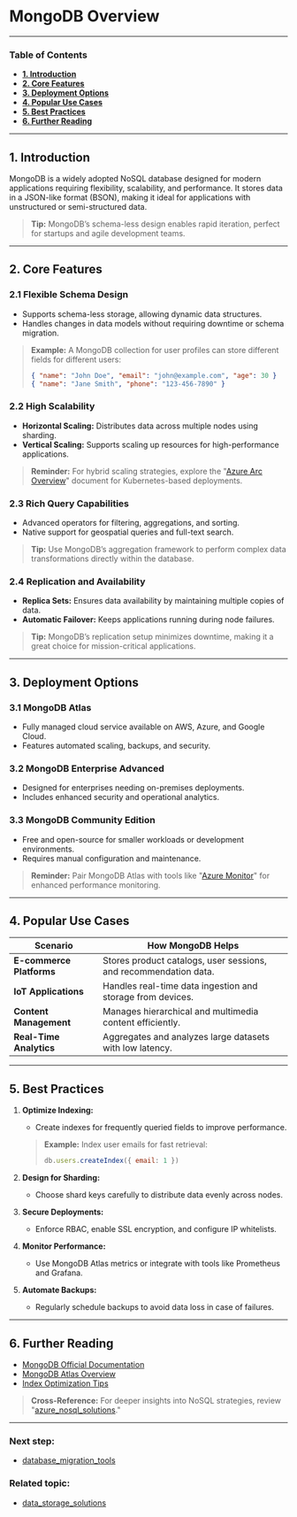 # **MongoDB Overview**

---
### **Table of Contents**

- [**1. Introduction**](#1-introduction)
- [**2. Core Features**](#2-core-features)
- [**3. Deployment Options**](#3-deployment-options)
- [**4. Popular Use Cases**](#4-popular-use-cases)
- [**5. Best Practices**](#5-best-practices)
- [**6. Further Reading**](#6-further-reading)


---

## **1. Introduction**

MongoDB is a widely adopted NoSQL database designed for modern applications requiring flexibility, scalability, and performance. It stores data in a JSON-like format (BSON), making it ideal for applications with unstructured or semi-structured data.

> **Tip:** MongoDB’s schema-less design enables rapid iteration, perfect for startups and agile development teams.

---

## **2. Core Features**

### **2.1 Flexible Schema Design**

- Supports schema-less storage, allowing dynamic data structures.
- Handles changes in data models without requiring downtime or schema migration.

> **Example:** A MongoDB collection for user profiles can store different fields for different users:
> 
> ```json
> { "name": "John Doe", "email": "john@example.com", "age": 30 }
> { "name": "Jane Smith", "phone": "123-456-7890" }
> ```

### **2.2 High Scalability**

- **Horizontal Scaling:** Distributes data across multiple nodes using sharding.
- **Vertical Scaling:** Supports scaling up resources for high-performance applications.

> **Reminder:** For hybrid scaling strategies, explore the "[Azure Arc Overview](#azure_arc_overview)" document for Kubernetes-based deployments.

### **2.3 Rich Query Capabilities**

- Advanced operators for filtering, aggregations, and sorting.
- Native support for geospatial queries and full-text search.

> **Tip:** Use MongoDB’s aggregation framework to perform complex data transformations directly within the database.

### **2.4 Replication and Availability**

- **Replica Sets:** Ensures data availability by maintaining multiple copies of data.
- **Automatic Failover:** Keeps applications running during node failures.

> **Tip:** MongoDB’s replication setup minimizes downtime, making it a great choice for mission-critical applications.

---

## **3. Deployment Options**

### **3.1 MongoDB Atlas**

- Fully managed cloud service available on AWS, Azure, and Google Cloud.
- Features automated scaling, backups, and security.

### **3.2 MongoDB Enterprise Advanced**

- Designed for enterprises needing on-premises deployments.
- Includes enhanced security and operational analytics.

### **3.3 MongoDB Community Edition**

- Free and open-source for smaller workloads or development environments.
- Requires manual configuration and maintenance.

> **Reminder:** Pair MongoDB Atlas with tools like "[Azure Monitor](#monitoring_scenarios_and_deployment_guidance)" for enhanced performance monitoring.

---

## **4. Popular Use Cases**

|**Scenario**|**How MongoDB Helps**|
|---|---|
|**E-commerce Platforms**|Stores product catalogs, user sessions, and recommendation data.|
|**IoT Applications**|Handles real-time data ingestion and storage from devices.|
|**Content Management**|Manages hierarchical and multimedia content efficiently.|
|**Real-Time Analytics**|Aggregates and analyzes large datasets with low latency.|

---

## **5. Best Practices**

1. **Optimize Indexing:**
    
    - Create indexes for frequently queried fields to improve performance.
        
    
    > **Example:** Index user emails for fast retrieval:
    > 
    > ```javascript
    > db.users.createIndex({ email: 1 })
    > ```
    
2. **Design for Sharding:**
    
    - Choose shard keys carefully to distribute data evenly across nodes.
3. **Secure Deployments:**
    
    - Enforce RBAC, enable SSL encryption, and configure IP whitelists.
4. **Monitor Performance:**
    
    - Use MongoDB Atlas metrics or integrate with tools like Prometheus and Grafana.
5. **Automate Backups:**
    
    - Regularly schedule backups to avoid data loss in case of failures.

---

## **6. Further Reading**

- [MongoDB Official Documentation](https://www.mongodb.com/docs/manual/)
- [MongoDB Atlas Overview](https://www.mongodb.com/cloud/atlas)
- [Index Optimization Tips](https://www.mongodb.com/docs/manual/indexes/)

> **Cross-Reference:** For deeper insights into NoSQL strategies, review "[azure_nosql_solutions](azure_nosql_solutions.md)."

---
### Next step:
- [database_migration_tools](database_migration_tools.md)

### Related topic:
- [data_storage_solutions](data_storage_solutions.md)